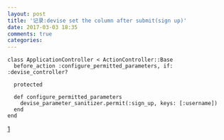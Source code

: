 ```yaml
---
layout: post
title: '记录:devise set the column after submit(sign up)'
date: 2017-03-03 18:35
comments: true
categories: 
---
```

```
class ApplicationController < ActionController::Base
  before_action :configure_permitted_parameters, if: :devise_controller?

  protected

  def configure_permitted_parameters
    devise_parameter_sanitizer.permit(:sign_up, keys: [:username])
  end
end
```
[1](http://stackoverflow.com/questions/37341967/rails-5-undefined-method-for-for-devise-on-line-devise-parameter-sanitizer)